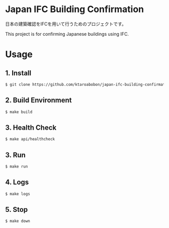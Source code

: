 # Japan IFC Building Confirmation

日本の建築確認をIFCを用いて行うためのプロジェクトです。

This project is for confirming Japanese buildings using IFC.

# Usage

## 1. Install

```bash
$ git clone https://github.com/ktaroabobon/japan-ifc-building-confirmation.git
```

## 2. Build Environment

```bash
$ make build
```

## 3. Health Check

```bash
$ make api/healthcheck
```

## 3. Run

```bash
$ make run
```

## 4. Logs

```bash
$ make logs
```

## 5. Stop

```bash
$ make down
```


